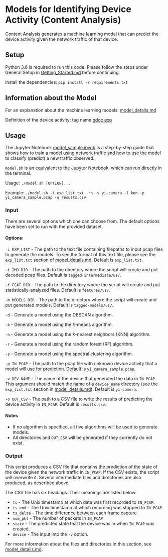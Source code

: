 # Models for Identifying Device Activity (Content Analysis)

Content Analysis generates a machine learning model that can predict the device activity given the network traffic of that device.

## Setup

Python 3.6 is required to run this code. Please follow the steps under General Setup in [Getting_Started.md](../Getting_Started.md#general-setup) before continuing.

Install the dependencies: `pip install -r requirements.txt`

## Information about the Model

For an explanation about the machine learning models: [model_details.md](model_details.md)

Definition of the device activity: tag name 
[gdoc exp](https://docs.google.com/document/d/1_s6brtocKG0zpdTVNWOxZZdJ1WSkJKKw9gbZh_32WJU/edit)

## Usage

The Jupyter Notebook [model_sample.ipynb](model_sample.ipynb) is a step-by-step guide that shows how to train a model using network traffic and how to use the model to classify (predict) a new traffic observed.

`model.sh` is an equivalent to the Jupyter Notebook, which can run directly in the terminal.

Usage: `./model.sh [OPTION]...`

Example: `./model.sh -i exp_list.txt -rn -v yi-camera -l knn -p yi_camera_sample.pcap -o results.csv`

### Input

There are several options which one can choose from. The default options have been set to run with the provided dataset.

#### Options:

`-i EXP_LIST` - The path to the text file containing filepaths to input pcap files to generate the models. To see the format of this text file, please see the `exp_list.txt` section of [model_details.md](model_details.md#exp_listtxt). Default is `exp_list.txt`.

`-t IMD_DIR` - The path to the directory where the script will create and put decoded pcap files. Default is `tagged-intermediate/us/`.

`-f FEAT_DIR` - The path to the directory where the script will create and put statistically-analyzed files. Default is `features/us/`.

`-m MODELS_DIR` - The path to the directory where the script will create and put generated models. Default is `tagged-models/us/`.

`-d` - Generate a model using the DBSCAN algorithm.

`-k` - Generate a model using the *k*-means algorithm.

`-n` - Generate a model using the *k*-nearest neighbors (KNN) algorithm.

`-r` - Generate a model using the random forest (RF) algorithm.

`-s` - Generate a model using the spectral clustering algorithm.

`-p IN_PCAP` - The path to the pcap file with unknown device activity that a model will use for prediction. Default is `yi_camera_sample.pcap`.

`-v DEV_NAME` - The name of the device that generated the data in `IN_PCAP`. This argument should match the name of a `device_name` directory (see the `exp_list.txt` section in [model_details.md](model_details.md#exp_listtxt)). Default is `yi-camera`.

`-o OUT_CSV` - The path to a CSV file to write the results of predicting the device activity in `IN_PCAP`. Default is `results.csv`.

#### Notes
- If no algorithm is specified, all five algorithms will be used to generate models.
- All directories and `OUT_CSV` will be generated if they currently do not exist.

### Output
This script produces a CSV file that contains the prediction of the state of the device given the network traffic in `IN_PCAP`. If the CSV exists, the script will overwrite it. Several intermediate files and directories are also produced, as described above.

The CSV file has six headings. Their meanings are listed below:

- `ts` - The Unix timestamp at which data was first recorded to `IN_PCAP`.
- `ts_end` - The Unix timestamp at which recording was stopped to `IN_PCAP`.
- `ts_delta` - The time difference between each frame capture.
- `num_pkt` - The number of packets in `IN_PCAP`
- `state` - The predicted state that the device was in when `IN_PCAP` was created.
- `device` - The input into the `-v` option.

For more information about the files and directories in this section, see [model_details.md](model_details.md#scripts).

